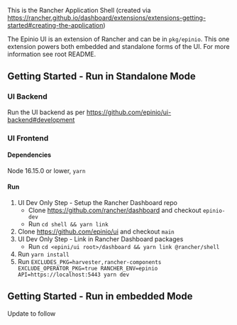 This is the Rancher Application Shell (created via https://rancher.github.io/dashboard/extensions/extensions-getting-started#creating-the-application)

The Epinio UI is an extension of Rancher and can be in `pkg/epinio`. This one extension powers both embedded and standalone forms of the UI. For more information see root README.


## Getting Started - Run in Standalone Mode

### UI Backend
Run the UI backend as per https://github.com/epinio/ui-backend#development

### UI Frontend

#### Dependencies
Node 16.15.0 or lower, `yarn`

#### Run
1) UI Dev Only Step - Setup the Rancher Dashboard repo
   - Clone https://github.com/rancher/dashboard and checkout `epinio-dev`
   - Run `cd shell && yarn link`
1) Clone https://github.com/epinio/ui and checkout `main`
1) UI Dev Only Step - Link in Rancher Dashboard packages
   - Run `cd <epini/ui root>/dashboard && yarn link @rancher/shell`
1) Run `yarn install`
1) Run `EXCLUDES_PKG=harvester,rancher-components EXCLUDE_OPERATOR_PKG=true RANCHER_ENV=epinio API=https://localhost:5443 yarn dev`

## Getting Started - Run in embedded Mode
Update to follow